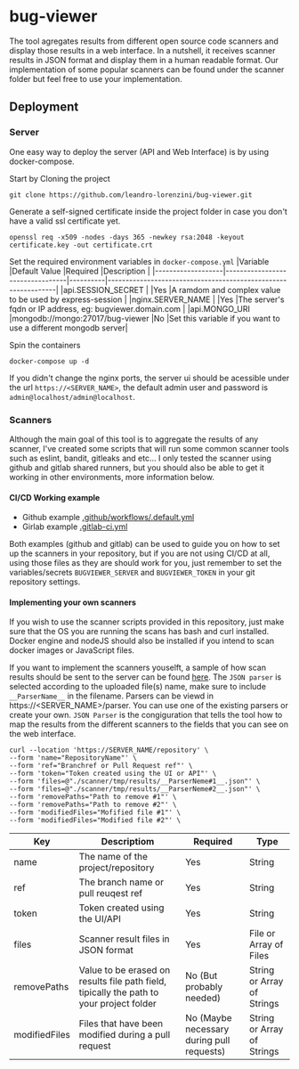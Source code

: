 # bug-viewer

The tool agregates results from different open source code scanners and display those results in a web interface. In a nutshell, it receives scanner results in JSON format and display them in a human readable format. Our implementation of some popular scanners can be found under the scanner folder but feel free to use your implementation.

## Deployment

### Server
One easy way to deploy the server (API and Web Interface) is by using docker-compose.

Start by Cloning the project
```
git clone https://github.com/leandro-lorenzini/bug-viewer.git
```
Generate a self-signed certificate inside the project folder in case you don't have a valid ssl certificate yet.
```
openssl req -x509 -nodes -days 365 -newkey rsa:2048 -keyout certificate.key -out certificate.crt
```
Set the required environment variables in `docker-compose.yml`
|Variable           |Default Value                    |Required   |Description                                                   |
|-------------------|---------------------------------|----------|---------------------------------------------------------------|
|api.SESSION_SECRET |                                 |Yes       |A ramdom and complex value to be used by express-session       |
|nginx.SERVER_NAME  |                                 |Yes       |The server's fqdn or IP address, eg: bugviewer.domain.com      |
|api.MONGO_URI      |mongodb://mongo:27017/bug-viewer |No        |Set this variable if you want to use a different mongodb server|

Spin the containers
```
docker-compose up -d
```


If you didn't change the nginx ports, the server ui should be acessible under the url ```https://<SERVER_NAME>```, the default admin user and password is ```admin@localhost/admin@localhost```.

### Scanners
Although the main goal of this tool is to aggregate the results of any scanner, I've created some scripts that will run some common scanner tools such as eslint, bandit, gitleaks and etc...  I only tested the scanner using github and gitlab shared runners, but you should also be able to get it working in other environments, more information below.

#### CI/CD Working example
- Github example [.github/workflows/.default.yml](.github/workflows/.default.yml)
- Girlab example  [.gitlab-ci.yml](.gitlab-ci.yml)

Both examples (github and gitlab) can be used to guide you on how to set up the scanners in your repository, but if you are not using CI/CD at all, using those files as they are should work for you, just remember to set the variables/secrets ```BUGVIEWER_SERVER``` and ```BUGVIEWER_TOKEN``` in your git repository settings.

#### Implementing your own scanners
If you wish to use the scanner scripts provided in this repository, just make sure that the OS you are running the scans has bash and curl installed. Docker engine and nodeJS should also be installed if you intend to scan docker images or JavaScript files.

If you want to implement the scanners youselft, a sample of how scan results should be sent to the server can be found [here](blob/main/scanner/submit.sh). The ```JSON parser``` is selected according to the uploaded file(s) name, make sure to include ```__ParserName__``` in the filename. Parsers can be viewd in https://<SERVER_NAME>/parser. You can use one of the existing parsers or create your own. ```JSON Parser``` is the congiguration that tells the tool how to map the results from the different scanners to the fields that you can see on the web interface.

```
curl --location 'https://SERVER_NAME/repository' \
--form 'name="RepositoryName"' \
--form 'ref="Branchref or Pull Request ref"' \
--form 'token="Token created using the UI or API"' \
--form 'files=@"./scanner/tmp/results/__ParserNeme#1__.json"' \
--form 'files=@"./scanner/tmp/results/__ParserNeme#2__.json"' \
--form 'removePaths="Path to remove #1"' \
--form 'removePaths="Path to remove #2"' \
--form 'modifiedFiles="Mofified file #1"' \
--form 'modifiedFiles="Modified file #2"' \
```

|Key                |Descriptiom                         |Required  |Type
|-------------------|------------------------------------|-----------|---------------------------------------------------------------|
|name               |The name of the project/repository  |Yes        |String      |
|ref                |The branch name or pull reuqest ref |Yes        |String      |
|token              |Token created using the UI/API      |Yes        |String      |
|files              |Scanner result files in JSON format |Yes        |File or Array of Files |
|removePaths        |Value to be erased on results file path field, tipically the path to your project folder |No (But probably needed)  |String or Array of Strings |
|modifiedFiles      |Files that have been modified during a pull request |No (Maybe necessary during pull requests) |String or Array of Strings |
